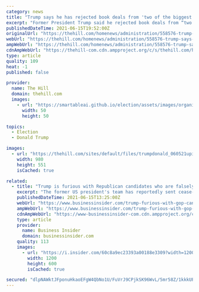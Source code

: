 ```yaml
---
category: news
title: "Trump says he has rejected book deals from 'two of the biggest and most prestigious publishing houses'"
excerpt: "Former President Trump said he rejected book deals from “two of the biggest and most prestigious publishing houses,” amid reports that top publishing companies are skeptical of landing a deal with him"
publishedDateTime: 2021-06-15T19:52:00Z
originalUrl: "https://thehill.com/homenews/administration/558576-trump-says-he-has-rejected-book-deals-from-two-of-the-biggest-and"
webUrl: "https://thehill.com/homenews/administration/558576-trump-says-he-has-rejected-book-deals-from-two-of-the-biggest-and"
ampWebUrl: "https://thehill.com/homenews/administration/558576-trump-says-he-has-rejected-book-deals-from-two-of-the-biggest-and?amp"
cdnAmpWebUrl: "https://thehill-com.cdn.ampproject.org/c/s/thehill.com/homenews/administration/558576-trump-says-he-has-rejected-book-deals-from-two-of-the-biggest-and?amp"
type: article
quality: 109
heat: -1
published: false

provider:
  name: The Hill
  domain: thehill.com
  images:
    - url: "https://smartableai.github.io/election/assets/images/organizations/thehill.com-50x50.jpg"
      width: 50
      height: 50

topics:
  - Election
  - Donald Trump

images:
  - url: "https://thehill.com/sites/default/files/trumpdonald_060521upi3_lead.jpg"
    width: 980
    height: 551
    isCached: true

related:
  - title: "Trump is furious with Republican candidates who are falsely claiming they have his endorsement"
    excerpt: "The former US president's team has reportedly sent cease-and-desist letters to candidates falsely claiming he endorsed them."
    publishedDateTime: 2021-06-15T13:25:00Z
    webUrl: "https://www.businessinsider.com/trump-furious-with-gop-candidates-falsely-claiming-he-endorsed-them-2021-6"
    ampWebUrl: "https://www.businessinsider.com/trump-furious-with-gop-candidates-falsely-claiming-he-endorsed-them-2021-6?amp"
    cdnAmpWebUrl: "https://www-businessinsider-com.cdn.ampproject.org/c/s/www.businessinsider.com/trump-furious-with-gop-candidates-falsely-claiming-he-endorsed-them-2021-6?amp"
    type: article
    provider:
      name: Business Insider
      domain: businessinsider.com
    quality: 113
    images:
      - url: "https://i.insider.com/60c8a9ec23393a00188e3309?width=1200&format=jpeg"
        width: 1200
        height: 600
        isCached: true

secured: "dlpNAWktJFponuHkaoEFgW4QbNo1U/FuVrJ9CPjkSK96WvL/5mr58Z/1kkkUPI68G/QJ5eDS8nAvsqmw36WtZHfHotD+g+BKhdPcrknW544TWdTFc0TsdoZkJjz9DjCr8XZ0sHgN2RrmDvVwzyhwuOcUgjkrXaXJ5Iz9+5hJsWJkiQCd9Hg3BUlIRXj3R/LMHu3CyB8e0UkxyqbpNNhIEPWB0Uw7pFout4iXC1xwVvGU373y7QT9VCezuOBu8ATX5XHGn3xRFSovHrQCxFF3eLddpZe6f65LgUpJt5NbjH85CyeoBGRyl31lzBe6uNdMSs2qf6dw+7oIPSl/eZLL3qZepn8sqxrWchzO7nmJwlg=;pOcspOPHMLlY33U19tUxqw=="
---
```


